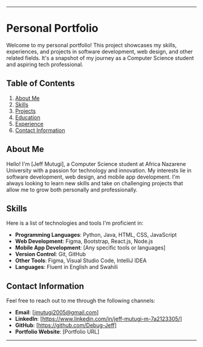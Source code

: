 
---

# Personal Portfolio

Welcome to my personal portfolio! This project showcases my skills, experiences, and projects in software development, web design, and other related fields. It's a snapshot of my journey as a Computer Science student and aspiring tech professional.

## Table of Contents

1. [About Me](#about-me)
2. [Skills](#skills)
3. [Projects](#projects)
4. [Education](#education)
5. [Experience](#experience)
6. [Contact Information](#contact-information)

## About Me

Hello! I'm [Jeff Mutugi], a Computer Science student at Africa Nazarene University with a passion for technology and innovation. My interests lie in software development, web design, and mobile app development. I'm always looking to learn new skills and take on challenging projects that allow me to grow both personally and professionally.

## Skills

Here is a list of technologies and tools I'm proficient in:

- **Programming Languages**: Python, Java, HTML, CSS, JavaScript
- **Web Development**: Figma, Bootstrap, React.js, Node.js
- **Mobile App Development**: [Any specific tools or languages]
- **Version Control**: Git, GitHub
- **Other Tools**: Figma, Visual Studio Code, IntelliJ IDEA
- **Languages**: Fluent in English and Swahili

## Contact Information

Feel free to reach out to me through the following channels:

- **Email**: [jmutugi2005@gmail.com]
- **LinkedIn**: [https://www.linkedin.com/in/jeff-mutugi-m-7a2123305/]
- **GitHub**: [https://github.com/Debug-Jeff]
- **Portfolio Website**: [Portfolio URL]

---